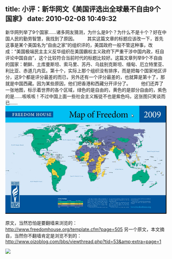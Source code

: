 title: 小评：新华网文《美国评选出全球最不自由9个国家》
date: 2010-02-08 10:49:32
---

新华网列举了9个国家……诸多网友猜测，为什么是9个？为什么不是十个？好在中国人民的勤劳智慧，我找到了原因。
　　其实这篇文章的标题应该改一下，首先这事是某个美国名为“自由之家”的组织评的，美国政府一般不管这种事，改成：“美国极端民主主义反华组织在美国霸权主义政府下严重干涉中国内政，枉自评论中国自由”，这个比较符合当前时代的标题比较好。这篇文章列举9个不自由的国家：朝鲜、土库曼斯坦、索马里、苏丹、乌兹别克斯坦、缅甸、厄立特里亚、利比亚、赤道几内亚。第十个，实际上那个组织没有排序，而是把每个国家地区评分，这9个都是评分最差的而已，另外还有一个评分最差的，也就算是第十了，那就是中国西藏。因为某些原因，他们把香港和西藏分开评分了。
　　他们还弄了一张地图，标示着世界的各个区域，绿色的是自由的，黄色的是部分自由的，紫色的是……咳咳咳！不过中国上面一些社会主义叛徒不也是紫色吗，这张图只笑谈而已……
![](/uploads/2010/02/MapOfFreedom.jpg)

原文，当然恐怕是要翻墙来浏览的：http://www.freedomhouse.org/template.cfm?page=505
另一个原文，本文摘自，当然你不翻墙肯定是浏览不到的：http://www.oizoblog.com/bbs/viewthread.php?tid=53&amp;extra=page=1

 ![](http://img.zemanta.com/pixy.gif?x-id=7a5944f9-b3f9-8c26-a323-275bda0f431a)
